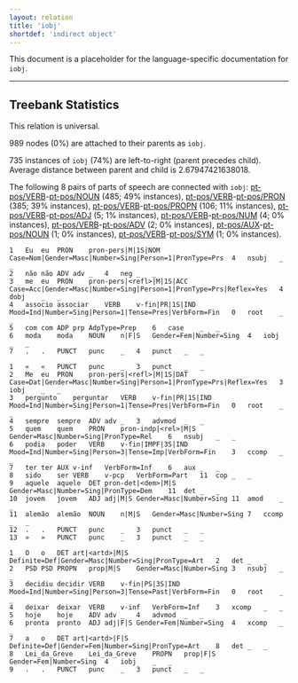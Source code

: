 ```yaml
---
layout: relation
title: 'iobj'
shortdef: 'indirect object'
---
```


This document is a placeholder for the language-specific documentation
for `iobj`.

--------------------------------------------------------------------------------

## Treebank Statistics

This relation is universal.

989 nodes (0%) are attached to their parents as `iobj`.

735 instances of `iobj` (74%) are left-to-right (parent precedes child).
Average distance between parent and child is 2.67947421638018.

The following 8 pairs of parts of speech are connected with `iobj`: [pt-pos/VERB]()-[pt-pos/NOUN]() (485; 49% instances), [pt-pos/VERB]()-[pt-pos/PRON]() (385; 39% instances), [pt-pos/VERB]()-[pt-pos/PROPN]() (106; 11% instances), [pt-pos/VERB]()-[pt-pos/ADJ]() (5; 1% instances), [pt-pos/VERB]()-[pt-pos/NUM]() (4; 0% instances), [pt-pos/VERB]()-[pt-pos/ADV]() (2; 0% instances), [pt-pos/AUX]()-[pt-pos/NOUN]() (1; 0% instances), [pt-pos/VERB]()-[pt-pos/SYM]() (1; 0% instances).


~~~ conllu
1	Eu	eu	PRON	pron-pers|M|1S|NOM	Case=Nom|Gender=Masc|Number=Sing|Person=1|PronType=Prs	4	nsubj	_	_
2	não	não	ADV	adv	_	4	neg	_	_
3	me	eu	PRON	pron-pers|<refl>|M|1S|ACC	Case=Acc|Gender=Masc|Number=Sing|Person=1|PronType=Prs|Reflex=Yes	4	dobj	_	_
4	associo	associar	VERB	v-fin|PR|1S|IND	Mood=Ind|Number=Sing|Person=1|Tense=Pres|VerbForm=Fin	0	root	_	_
5	com	com	ADP	prp	AdpType=Prep	6	case	_	_
6	moda	moda	NOUN	n|F|S	Gender=Fem|Number=Sing	4	iobj	_	_
7	.	.	PUNCT	punc	_	4	punct	_	_

~~~


~~~ conllu
1	«	«	PUNCT	punc	_	3	punct	_	_
2	Me	eu	PRON	pron-pers|<refl>|M|1S|DAT	Case=Dat|Gender=Masc|Number=Sing|Person=1|PronType=Prs|Reflex=Yes	3	iobj	_	_
3	pergunto	perguntar	VERB	v-fin|PR|1S|IND	Mood=Ind|Number=Sing|Person=1|Tense=Pres|VerbForm=Fin	0	root	_	_
4	sempre	sempre	ADV	adv	_	3	advmod	_	_
5	quem	quem	PRON	pron-indp|<rel>|M|S	Gender=Masc|Number=Sing|PronType=Rel	6	nsubj	_	_
6	podia	poder	VERB	v-fin|IMPF|3S|IND	Mood=Ind|Number=Sing|Person=3|Tense=Imp|VerbForm=Fin	3	ccomp	_	_
7	ter	ter	AUX	v-inf	VerbForm=Inf	6	aux	_	_
8	sido	ser	VERB	v-pcp	VerbForm=Part	11	cop	_	_
9	aquele	aquele	DET	pron-det|<dem>|M|S	Gender=Masc|Number=Sing|PronType=Dem	11	det	_	_
10	jovem	jovem	ADJ	adj|M|S	Gender=Masc|Number=Sing	11	amod	_	_
11	alemão	alemão	NOUN	n|M|S	Gender=Masc|Number=Sing	7	ccomp	_	_
12	.	.	PUNCT	punc	_	3	punct	_	_
13	»	»	PUNCT	punc	_	3	punct	_	_

~~~


~~~ conllu
1	O	o	DET	art|<artd>|M|S	Definite=Def|Gender=Masc|Number=Sing|PronType=Art	2	det	_	_
2	PSD	PSD	PROPN	prop|M|S	Gender=Masc|Number=Sing	3	nsubj	_	_
3	decidiu	decidir	VERB	v-fin|PS|3S|IND	Mood=Ind|Number=Sing|Person=3|Tense=Past|VerbForm=Fin	0	root	_	_
4	deixar	deixar	VERB	v-inf	VerbForm=Inf	3	xcomp	_	_
5	hoje	hoje	ADV	adv	_	4	advmod	_	_
6	pronta	pronto	ADJ	adj|F|S	Gender=Fem|Number=Sing	4	xcomp	_	_
7	a	o	DET	art|<artd>|F|S	Definite=Def|Gender=Fem|Number=Sing|PronType=Art	8	det	_	_
8	Lei_da_Greve	Lei_da_Greve	PROPN	prop|F|S	Gender=Fem|Number=Sing	4	iobj	_	_
9	.	.	PUNCT	punc	_	3	punct	_	_

~~~


